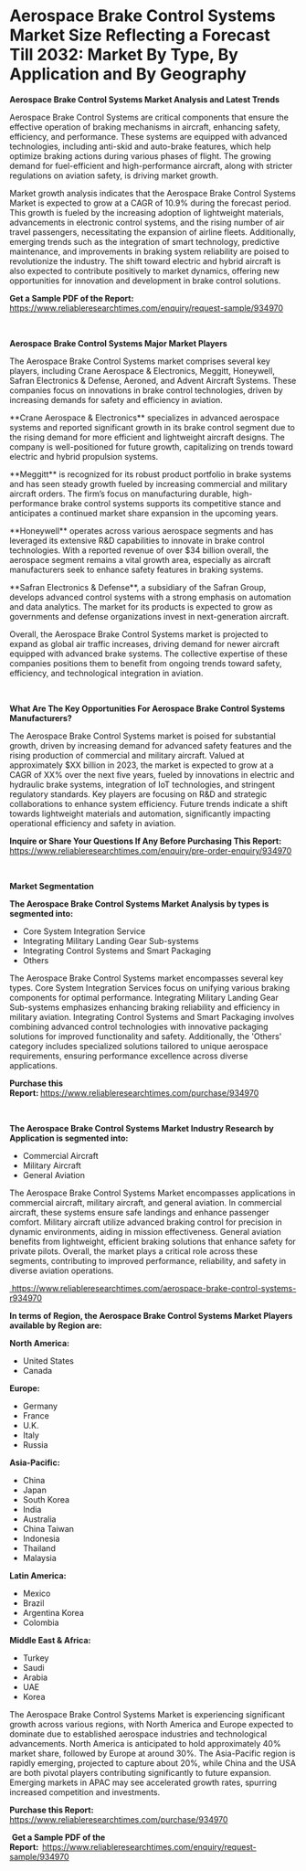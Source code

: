 <p><h1>Aerospace Brake Control Systems Market Size Reflecting a Forecast Till 2032: Market By Type, By Application and By Geography</h1></p><p><strong>Aerospace Brake Control Systems Market Analysis and Latest Trends</strong></p>
<p><p>Aerospace Brake Control Systems are critical components that ensure the effective operation of braking mechanisms in aircraft, enhancing safety, efficiency, and performance. These systems are equipped with advanced technologies, including anti-skid and auto-brake features, which help optimize braking actions during various phases of flight. The growing demand for fuel-efficient and high-performance aircraft, along with stricter regulations on aviation safety, is driving market growth.</p><p>Market growth analysis indicates that the Aerospace Brake Control Systems Market is expected to grow at a CAGR of 10.9% during the forecast period. This growth is fueled by the increasing adoption of lightweight materials, advancements in electronic control systems, and the rising number of air travel passengers, necessitating the expansion of airline fleets. Additionally, emerging trends such as the integration of smart technology, predictive maintenance, and improvements in braking system reliability are poised to revolutionize the industry. The shift toward electric and hybrid aircraft is also expected to contribute positively to market dynamics, offering new opportunities for innovation and development in brake control solutions.</p></p>
<p><strong>Get a Sample PDF of the Report:&nbsp;</strong> <a href="https://www.reliableresearchtimes.com/enquiry/request-sample/934970?utm_campaign=2754&utm_medium=2&utm_source=Github&utm_content=ia&utm_term=18042025&utm_id=aerospace-brake-control-systems">https://www.reliableresearchtimes.com/enquiry/request-sample/934970</a></p>
<p>&nbsp;</p>
<p><strong>Aerospace Brake Control Systems Major Market Players</strong></p>
<p><p>The Aerospace Brake Control Systems market comprises several key players, including Crane Aerospace & Electronics, Meggitt, Honeywell, Safran Electronics & Defense, Aeroned, and Advent Aircraft Systems. These companies focus on innovations in brake control technologies, driven by increasing demands for safety and efficiency in aviation.</p><p>**Crane Aerospace & Electronics** specializes in advanced aerospace systems and reported significant growth in its brake control segment due to the rising demand for more efficient and lightweight aircraft designs. The company is well-positioned for future growth, capitalizing on trends toward electric and hybrid propulsion systems.</p><p>**Meggitt** is recognized for its robust product portfolio in brake systems and has seen steady growth fueled by increasing commercial and military aircraft orders. The firm’s focus on manufacturing durable, high-performance brake control systems supports its competitive stance and anticipates a continued market share expansion in the upcoming years.</p><p>**Honeywell** operates across various aerospace segments and has leveraged its extensive R&D capabilities to innovate in brake control technologies. With a reported revenue of over $34 billion overall, the aerospace segment remains a vital growth area, especially as aircraft manufacturers seek to enhance safety features in braking systems.</p><p>**Safran Electronics & Defense**, a subsidiary of the Safran Group, develops advanced control systems with a strong emphasis on automation and data analytics. The market for its products is expected to grow as governments and defense organizations invest in next-generation aircraft.</p><p>Overall, the Aerospace Brake Control Systems market is projected to expand as global air traffic increases, driving demand for newer aircraft equipped with advanced brake systems. The collective expertise of these companies positions them to benefit from ongoing trends toward safety, efficiency, and technological integration in aviation.</p></p>
<p>&nbsp;</p>
<p><strong>What Are The Key Opportunities For Aerospace Brake Control Systems Manufacturers?</strong></p>
<p><p>The Aerospace Brake Control Systems market is poised for substantial growth, driven by increasing demand for advanced safety features and the rising production of commercial and military aircraft. Valued at approximately $XX billion in 2023, the market is expected to grow at a CAGR of XX% over the next five years, fueled by innovations in electric and hydraulic brake systems, integration of IoT technologies, and stringent regulatory standards. Key players are focusing on R&D and strategic collaborations to enhance system efficiency. Future trends indicate a shift towards lightweight materials and automation, significantly impacting operational efficiency and safety in aviation.</p></p>
<p><strong>Inquire or Share Your Questions If Any Before Purchasing This Report:</strong> <a href="https://www.reliableresearchtimes.com/enquiry/pre-order-enquiry/934970?utm_campaign=2754&utm_medium=2&utm_source=Github&utm_content=ia&utm_term=18042025&utm_id=aerospace-brake-control-systems">https://www.reliableresearchtimes.com/enquiry/pre-order-enquiry/934970</a></p>
<p>&nbsp;</p>
<p><strong>Market Segmentation</strong></p>
<p><strong>The Aerospace Brake Control Systems Market Analysis by types is segmented into:</strong></p>
<p><ul><li>Core System Integration Service</li><li>Integrating Military Landing Gear Sub-systems</li><li>Integrating Control Systems and Smart Packaging</li><li>Others</li></ul></p>
<p><p>The Aerospace Brake Control Systems market encompasses several key types. Core System Integration Services focus on unifying various braking components for optimal performance. Integrating Military Landing Gear Sub-systems emphasizes enhancing braking reliability and efficiency in military aviation. Integrating Control Systems and Smart Packaging involves combining advanced control technologies with innovative packaging solutions for improved functionality and safety. Additionally, the 'Others' category includes specialized solutions tailored to unique aerospace requirements, ensuring performance excellence across diverse applications.</p></p>
<p><strong>Purchase this Report:&nbsp;</strong><a href="https://www.reliableresearchtimes.com/purchase/934970?utm_campaign=2754&utm_medium=2&utm_source=Github&utm_content=ia&utm_term=18042025&utm_id=aerospace-brake-control-systems">https://www.reliableresearchtimes.com/purchase/934970</a></p>
<p>&nbsp;</p>
<p><strong>The Aerospace Brake Control Systems Market Industry Research by Application is segmented into:</strong></p>
<p><ul><li>Commercial Aircraft</li><li>Military Aircraft</li><li>General Aviation</li></ul></p>
<p><p>The Aerospace Brake Control Systems Market encompasses applications in commercial aircraft, military aircraft, and general aviation. In commercial aircraft, these systems ensure safe landings and enhance passenger comfort. Military aircraft utilize advanced braking control for precision in dynamic environments, aiding in mission effectiveness. General aviation benefits from lightweight, efficient braking solutions that enhance safety for private pilots. Overall, the market plays a critical role across these segments, contributing to improved performance, reliability, and safety in diverse aviation operations.</p></p>
<p><a href="https://www.reliableresearchtimes.com/aerospace-brake-control-systems-r934970?utm_campaign=2754&utm_medium=2&utm_source=Github&utm_content=ia&utm_term=18042025&utm_id=aerospace-brake-control-systems">&nbsp;https://www.reliableresearchtimes.com/aerospace-brake-control-systems-r934970</a></p>
<p><strong>In terms of Region, the Aerospace Brake Control Systems Market Players available by Region are:</strong></p>
<p>
    <p> <strong> North America: </strong>
        <ul>
            <li>United States</li>
            <li>Canada</li>
        </ul>
        </p> 
    <p> <strong> Europe: </strong>
        <ul>
            <li>Germany</li>
            <li>France</li>
            <li>U.K.</li>
            <li>Italy</li>
            <li>Russia</li>
        </ul>
        </p> 
    <p> <strong> Asia-Pacific: </strong>
        <ul>
            <li>China</li>
            <li>Japan</li>
            <li>South Korea</li>
            <li>India</li>
            <li>Australia</li>
            <li>China Taiwan</li>
            <li>Indonesia</li>
            <li>Thailand</li>
            <li>Malaysia</li>
        </ul>
        </p> 
    <p> <strong> Latin America: </strong>
        <ul>
            <li>Mexico</li>
            <li>Brazil</li>
            <li>Argentina Korea</li>
            <li>Colombia</li>
        </ul>
        </p> 
    <p> <strong> Middle East & Africa: </strong>
        <ul>
            <li>Turkey</li>
            <li>Saudi</li>
            <li>Arabia</li>
            <li>UAE</li>
            <li>Korea</li>
        </ul>
    </p>
    </p>
<p><p>The Aerospace Brake Control Systems Market is experiencing significant growth across various regions, with North America and Europe expected to dominate due to established aerospace industries and technological advancements. North America is anticipated to hold approximately 40% market share, followed by Europe at around 30%. The Asia-Pacific region is rapidly emerging, projected to capture about 20%, while China and the USA are both pivotal players contributing significantly to future expansion. Emerging markets in APAC may see accelerated growth rates, spurring increased competition and investments.</p></p>
<p><strong>Purchase this Report: </strong><a href="https://www.reliableresearchtimes.com/purchase/934970?utm_campaign=2754&utm_medium=2&utm_source=Github&utm_content=ia&utm_term=18042025&utm_id=aerospace-brake-control-systems">https://www.reliableresearchtimes.com/purchase/934970</a></p>
<p>&nbsp;<strong>Get a Sample PDF of the Report:&nbsp;&nbsp;</strong><a href="https://www.reliableresearchtimes.com/enquiry/request-sample/934970?utm_campaign=2754&utm_medium=2&utm_source=Github&utm_content=ia&utm_term=18042025&utm_id=aerospace-brake-control-systems">https://www.reliableresearchtimes.com/enquiry/request-sample/934970</a></p>
<p><strong></strong></p>
<p><p></p><p></p><p></p></p>